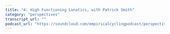 ```yaml
---
title: "4: High Functioning Lunatics, with Patrick Smith"
category: "perspectives"
transcript_url: ""
podcast_url: "https://soundcloud.com/empiricalcyclingpodcast/perspectives-4-high-functioning-lunatics-with-patrick-smith"
---
```


